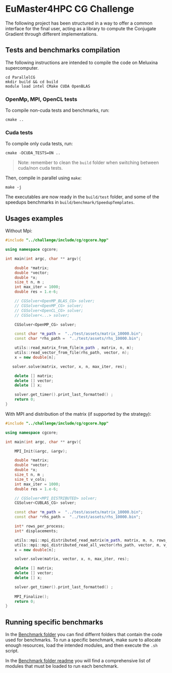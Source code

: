 # EuMaster4HPC CG Challenge
The following project has been structured in a way to offer a common interface for the final user, acting as a library to compute the Conjugate Gradient through different implementations.

## Tests and benchmarks compilation
The following instructions are intended to compile the code on Meluxina supercomputer.
```
cd ParallelCG
mkdir build && cd build
module load intel CMake CUDA OpenBLAS
```
### OpenMp, MPI, OpenCL tests
To compile non-cuda tests and benchmarks, run:
```
cmake ..
```
### Cuda tests
To compile only cuda tests, run:
```
cmake -DCUDA_TESTS=ON ..
```
> Note: remember to clean the `build` folder when switching between cuda/non cuda tests.

Then, compile in parallel using `make`:
```
make -j
```
The executables are now ready in the `build/test` folder, and some of the speedups benchmarks in `build/benchmark/SpeedupTemplates`.

## Usages examples
Without Mpi:
```cpp     
#include "../challenge/include/cg/cgcore.hpp"

using namespace cgcore;

int main(int argc, char ** argv){

    double *matrix;
    double *vector;
    double *x;
    size_t n, m ; 
    int max_iter = 1000;
    double res = 1.e-6;

    // CGSolver<OpenMP_BLAS_CG> solver;
    // CGSolver<OpenMP_CG> solver;
    // CGSolver<OpenCL_CG> solver;
    // CGSolver<...> solver;

    CGSolver<OpenMP_CG> solver;

    const char *m_path =  "../test/assets/matrix_10000.bin";
    const char *rhs_path =  "../test/assets/rhs_10000.bin";

    utils::read_matrix_from_file(m_path , matrix, n, m);
    utils::read_vector_from_file(rhs_path, vector, n);
    x = new double[n];

   solver.solve(matrix, vector, x, n, max_iter, res);

    delete [] matrix;
    delete [] vector;
    delete [] x;

    solver.get_timer().print_last_formatted() ;
    return 0;
}
```

With MPI and distribution of the matrix (if supported by the strategy): 

```cpp
#include "../challenge/include/cg/cgcore.hpp"

using namespace cgcore;

int main(int argc, char ** argv){

    MPI_Init(&argc, &argv);

    double *matrix;
    double *vector;
    double *x;
    size_t n, m ; 
    size_t v_cols;
    int max_iter = 1000;
    double res = 1.e-6;

    // CGSolver<MPI_DISTRIBUTED> solver;
    CGSolver<CUBLAS_CG> solver;

    const char *m_path =  "../test/assets/matrix_10000.bin";
    const char *rhs_path =  "../test/assets/rhs_10000.bin";

    int* rows_per_process;
    int* displacements;

    utils::mpi::mpi_distributed_read_matrix(m_path, matrix, m, n, rows_per_process, displacements);
    utils::mpi::mpi_distributed_read_all_vector(rhs_path, vector, m, v_cols, rows_per_process, displacements);
    x = new double[n];

    solver.solve(matrix, vector, x, n, max_iter, res);

    delete [] matrix;
    delete [] vector;
    delete [] x;

    solver.get_timer().print_last_formatted() ;
    
    MPI_Finalize();
    return 0;
}
```
## Running specific benchmarks
In the [Benchmark folder](./benchmark) you can find differnt folders that contain the code used for benchmarks. 
To run a specific benchmark, make sure to allocate enough resources, load the intended modules, and then execute the ```.sh``` script. 

In the [Benchmark folder readme](./benchmark/README.md) you will find a comprehensive list of modules that must be loaded to run each benchmark.
